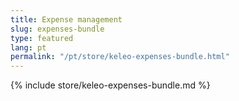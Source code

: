 ```yaml
---
title: Expense management
slug: expenses-bundle
type: featured
lang: pt
permalink: "/pt/store/keleo-expenses-bundle.html"
---
```


{% include store/keleo-expenses-bundle.md %}
